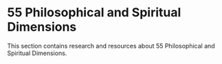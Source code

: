 # 55 Philosophical and Spiritual Dimensions

This section contains research and resources about 55 Philosophical and Spiritual Dimensions.